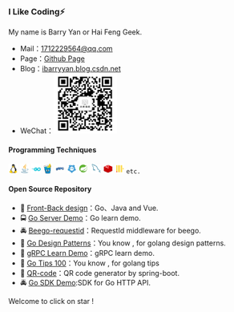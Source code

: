 ### I Like Coding⚡

My name is Barry Yan or Hai Feng Geek. 

- Mail：1712229564@qq.com
- Page：[Github Page](https://github.com/ibarryyan/ibarryyan.github.io)
- Blog：[ibarryyan.blog.csdn.net](https://ibarryyan.blog.csdn.net)
- WeChat：<code><img height="120" src="./img/wx.png" title="Linux"/></code>

#### Programming Techniques

<code><img height="20" src="./img/linux.jpg" title="Linux"/></code>
<code><img height="20" src="./img/java.jpg" title="Java"/></code>
<code><img height="20" src="./img/go.jpg" title="Go"/></code>
<code><img height="20" src="./img/gin.jpg" title="Gin" /></code>
<code><img height="20" src="./img/grpc.jpg" title="gRPC" /></code>
<code><img height="20" src="./img/etcd.jpg" title="etcd" /></code>
<code><img height="20" src="./img/spring.jpg" title="Spring" /></code>
<code><img height="20" src="./img/mysql.jpg" title="MySQL" /></code>
<code><img height="20" src="./img/redis.jpg" title="Redis" /></code>
<code><img height="20" src="./img/clickhouse.jpg" title="Clickhouse" /></code>
<code>etc.</code>

#### Open Source Repository

- :oncoming_taxi: [Front-Back design](https://github.com/ibarryyan/front-back-design)：Go、Java and Vue.
- :oncoming_bus: [Go Server Demo](https://github.com/ibarryyan/go-server)：Go learn demo.
- :oncoming_police_car: [Beego-requestid](https://github.com/ibarryyan/beego-requestid)：RequestId middleware for beego.
- :bus: [Go Design Patterns](https://github.com/ibarryyan/go-design-patterns)：You know , for golang design patterns.
- :taxi: [gRPC Learn Demo](https://github.com/ibarryyan/grpc-learn-demo)：gRPC learn demo.
- :monorail: [Go Tips 100](https://github.com/ibarryyan/golang-tips-100)：You know , for golang tips
- :railway_car: [QR-code](https://github.com/ibarryyan/QR-code)：QR code generator by spring-boot.
- :oncoming_police_car: [Go SDK Demo](https://github.com/ibarryyan/go-http-sdk-example):SDK for Go HTTP API.

Welcome to click on star !
